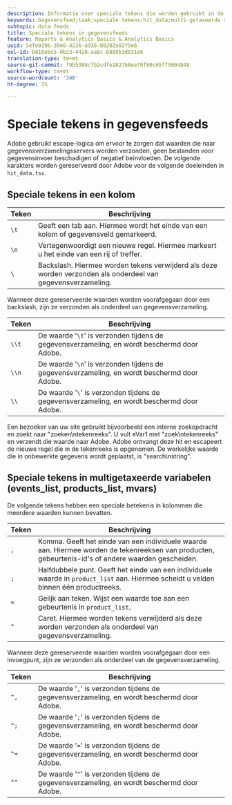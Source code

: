 ```yaml
---
description: Informatie over speciale tekens die worden gebruikt in de gegevensfeed.
keywords: Gegevensfeed;taak;speciale tekens;hit_data;multi-getaxeerde variabelen;events_list;products_list;mvars
subtopic: data feeds
title: Speciale tekens in gegevensfeeds
feature: Reports & Analytics Basics & Analytics Basics
uuid: 5efe019b-39e6-4226-a936-88202a02f5e6
exl-id: b816ebc5-0b23-4420-aa8c-b88953d031e6
translation-type: tm+mt
source-git-commit: f9b5380cfb2cdfe1827b8ee70f60c65ff5004b48
workflow-type: tm+mt
source-wordcount: '346'
ht-degree: 1%

---
```


# Speciale tekens in gegevensfeeds

Adobe gebruikt escape-logica om ervoor te zorgen dat waarden die naar gegevensverzamelingsservers worden verzonden, geen bestanden voor gegevensinvoer beschadigen of negatief beïnvloeden. De volgende karakters worden gereserveerd door Adobe voor de volgende doeleinden in `hit_data.tsv`.

## Speciale tekens in een kolom

| Teken | Beschrijving |
|--- |--- |
| `\t` | Geeft een tab aan. Hiermee wordt het einde van een kolom of gegevensveld gemarkeerd. |
| `\n` | Vertegenwoordigt een nieuwe regel. Hiermee markeert u het einde van een rij of treffer. |
| `\` | Backslash. Hiermee worden tekens verwijderd als deze worden verzonden als onderdeel van gegevensverzameling. |

Wanneer deze gereserveerde waarden worden voorafgegaan door een backslash, zijn ze verzonden als onderdeel van gegevensverzameling.

| Teken | Beschrijving |
|--- |--- |
| `\\t` | De waarde &#39;`\t`&#39; is verzonden tijdens de gegevensverzameling, en wordt beschermd door Adobe. |
| `\\n` | De waarde &#39;`\n`&#39; is verzonden tijdens de gegevensverzameling, en wordt beschermd door Adobe. |
| `\\` | De waarde &#39;`\`&#39; is verzonden tijdens de gegevensverzameling, en wordt beschermd door Adobe. |

Een bezoeker van uw site gebruikt bijvoorbeeld een interne zoekopdracht en zoekt naar &quot;zoeken\ntekenreeks&quot;. U vult eVar1 met &quot;zoek\ntekenreeks&quot; en verzendt die waarde naar Adobe. Adobe ontvangt deze hit en escapeert de nieuwe regel die in de tekenreeks is opgenomen. De werkelijke waarde die in onbewerkte gegevens wordt geplaatst, is &quot;search\\nstring&quot;.

## Speciale tekens in multigetaxeerde variabelen (events_list, products_list, mvars)

De volgende tekens hebben een speciale betekenis in kolommen die meerdere waarden kunnen bevatten.

| Teken | Beschrijving |
|--- |--- |
| `,` | Komma. Geeft het einde van een individuele waarde aan. Hiermee worden de tekenreeksen van producten, gebeurtenis-id&#39;s of andere waarden gescheiden. |
| `;` | Halfdubbele punt. Geeft het einde van een individuele waarde in `product_list` aan. Hiermee scheidt u velden binnen één productreeks. |
| `=` | Gelijk aan teken. Wijst een waarde toe aan een gebeurtenis in `product_list`. |
| `^` | Caret. Hiermee worden tekens verwijderd als deze worden verzonden als onderdeel van gegevensverzameling. |

Wanneer deze gereserveerde waarden worden voorafgegaan door een invoegpunt, zijn ze verzonden als onderdeel van de gegevensverzameling.

| Teken | Beschrijving |
|--- |--- |
| `^,` | De waarde &#39;`,`&#39; is verzonden tijdens de gegevensverzameling, en wordt beschermd door Adobe. |
| `^;` | De waarde &#39;`;`&#39; is verzonden tijdens de gegevensverzameling, en wordt beschermd door Adobe. |
| `^=` | De waarde &#39;`=`&#39; is verzonden tijdens de gegevensverzameling, en wordt beschermd door Adobe. |
| `^^` | De waarde &#39;`^`&#39; is verzonden tijdens de gegevensverzameling, en wordt beschermd door Adobe. |
